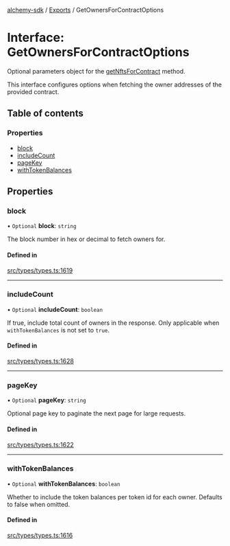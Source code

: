 [alchemy-sdk](../README.md) / [Exports](../modules.md) / GetOwnersForContractOptions

# Interface: GetOwnersForContractOptions

Optional parameters object for the [getNftsForContract](../classes/NftNamespace.md#getnftsforcontract) method.

This interface configures options when fetching the owner addresses of the
provided contract.

## Table of contents

### Properties

- [block](GetOwnersForContractOptions.md#block)
- [includeCount](GetOwnersForContractOptions.md#includecount)
- [pageKey](GetOwnersForContractOptions.md#pagekey)
- [withTokenBalances](GetOwnersForContractOptions.md#withtokenbalances)

## Properties

### block

• `Optional` **block**: `string`

The block number in hex or decimal to fetch owners for.

#### Defined in

[src/types/types.ts:1619](https://github.com/alchemyplatform/alchemy-sdk-js/blob/e05babb/src/types/types.ts#L1619)

___

### includeCount

• `Optional` **includeCount**: `boolean`

If true, include total count of owners in the response. Only applicable
when `withTokenBalances` is not set to `true`.

#### Defined in

[src/types/types.ts:1628](https://github.com/alchemyplatform/alchemy-sdk-js/blob/e05babb/src/types/types.ts#L1628)

___

### pageKey

• `Optional` **pageKey**: `string`

Optional page key to paginate the next page for large requests.

#### Defined in

[src/types/types.ts:1622](https://github.com/alchemyplatform/alchemy-sdk-js/blob/e05babb/src/types/types.ts#L1622)

___

### withTokenBalances

• `Optional` **withTokenBalances**: `boolean`

Whether to include the token balances per token id for each owner. Defaults
to false when omitted.

#### Defined in

[src/types/types.ts:1616](https://github.com/alchemyplatform/alchemy-sdk-js/blob/e05babb/src/types/types.ts#L1616)

